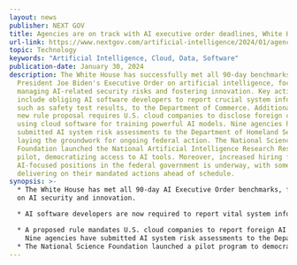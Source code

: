 ```yaml
---
layout: news
publisher: NEXT GOV
title: Agencies are on track with AI executive order deadlines, White House says
url-link: https://www.nextgov.com/artificial-intelligence/2024/01/agencies-are-track-ai-executive-order-deadlines-white-house-says/393740/
topic: Technology
keywords: "Artificial Intelligence, Cloud, Data, Software"
publication-date: January 30, 2024
description: The White House has successfully met all 90-day benchmarks set in
  President Joe Biden's Executive Order on artificial intelligence, focusing on
  managing AI-related security risks and fostering innovation. Key actions
  include obliging AI software developers to report crucial system information,
  such as safety test results, to the Department of Commerce. Additionally, a
  new rule proposal requires U.S. cloud companies to disclose foreign clients
  using cloud software for training powerful AI models. Nine agencies have
  submitted AI system risk assessments to the Department of Homeland Security,
  laying the groundwork for ongoing federal action. The National Science
  Foundation launched the National Artificial Intelligence Research Resource
  pilot, democratizing access to AI tools. Moreover, increased hiring for
  AI-focused positions in the federal government is underway, with some agencies
  delivering on their mandated actions ahead of schedule.
synopsis: >-
  * The White House has met all 90-day AI Executive Order benchmarks, focusing
  on AI security and innovation.

  * AI software developers are now required to report vital system information, including safety test results.

  * A proposed rule mandates U.S. cloud companies to report foreign AI training activities.\
    Nine agencies have submitted AI system risk assessments to the Department of Homeland Security.
  * The National Science Foundation launched a pilot program to democratize AI tool access and education.
---
```

